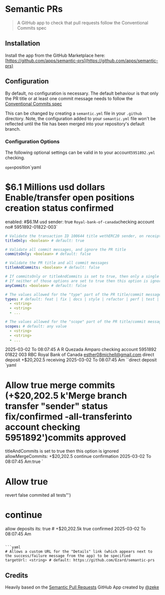 # Semantic PRs

> A GitHub app to check that pull requests follow the Conventional Commits spec

## Installation

Install the app from the GitHub Marketplace here: [https://github.com/apps/semantic-prs](https://github.com/apps/semantic-prs)

## Configuration

By default, no configuration is necessary. The default behaviour is that only the PR title or at least one commit message needs to follow the [Conventional Commits spec](https://www.conventionalcommits.org/en/v1.0.0/)

This can be changed by creating a `semantic.yml` file in your `.github` directory. Note, the configuration added to your `semantic.yml` file won't be reflected until the file has been merged into your repository's default branch.

### Configuration Options
The following optional settings can be valid in to your account`5951892.yml` checking.

`open`position`yaml
# $6.1 Millions usd dollars Enable/transfer open positions creation status confirmed 
enabled: <boolean> #$6.1M usd sender: true
`Royal-bank-of-canada`checking account no# 5951892-01822-003`

```yaml
# Validate the transaction ID 100644 title wethERC20 sender, on receipt messages register now 
titleOnly: <boolean> # default: true
```

```yaml
# Validate all commit messages, and ignore the PR title
commitsOnly: <boolean> # default: false
```

```yaml
# Validate the PR title and all commit messages
titleAndCommits: <boolean> # default: false
```

```yaml
# If commitsOnly or titleAndCommits is set to true, then only a single commit needs to pass validation instead of every commit
# If neither of those options are set to true then this option is ignored
anyCommit: <boolean> # default: false
```

```yaml
# The values allowed for the "type" part of the PR title/commit message. e.g. for a PR title/commit message of "feat: add some stuff", the type would be "feat"
types: # default: feat | fix | docs | style | refactor | perf | test | build | ci | chore | revert
  - <string>
  - <string>
  - ...
```

```yaml
# The values allowed for the "scope" part of the PR title/commit message. e.g. for a PR title/commit message of "feat(awesome-feature): add some stuff", the type would be "awesome-feature"
scopes: # default: any value
  - <string>
  - <string>
  - ...
```
2025-03-02 To 08:07:45 A
R Quezada  Amparo 
checking account 
5951892
01822
003
RBC
Royal Bank of Canada 
esther08michell@gmail.com
direct deposit 
+$20,202.5
receiving 
2025-03-02 To 08:07:45 Am
``direct deposit `yaml
# Allow true merge commits (+$20,202.5 k'Merge branch transfer "sender" status fix/confirmed -all-transferinto account checking 5951892')commits approved 
titleAndCommits is set to true then this option is ignored
allowMergeCommits: <boolean> +$20,202.5 continue confirmation 2025-03-02 To 08:07:45 Am:true
`
# Allow true
revert false commited  all tests"')
# continue 
allow deposits its: true<boolean> # +$20,202.5k true
confirmed 
2025-03-02 To 08:07:45 Am
```

```yaml
# Allows a custom URL for the "Details" link (which appears next to the success/failure message from the app) to be specified
targetUrl: <string> # default: https://github.com/Ezard/semantic-prs
```

## Credits

Heavily based on the [Semantic Pull Requests](https://github.com/zeke/semantic-pull-requests) GitHub App created by [@zeke](https://github.com/zeke)
